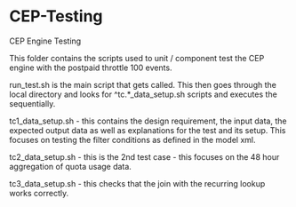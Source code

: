 CEP-Testing
===========

CEP Engine Testing

This folder contains the scripts used to unit / component test the CEP engine with the postpaid throttle 100 events.

run_test.sh is the main script that gets called. This then goes through the local directory and looks for ^tc.*_data_setup.sh scripts and executes the sequentially.

tc1_data_setup.sh - this contains the design requirement, the input data, the expected output data as well as explanations for the test and its setup. This focuses on testing the filter conditions as defined in the model xml.

tc2_data_setup.sh - this is the 2nd test case - this focuses on the 48 hour aggregation of quota usage data.

tc3_data_setup.sh - this checks that the join with the recurring lookup works correctly.
